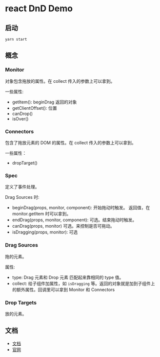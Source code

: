 # react DnD Demo
## 启动
`yarn start`

## 概念
### Monitor
对象包含拖放的属性。在 collect 传入的参数上可以拿到。

一些属性:
* getItem(): beginDrag 返回的对象
* getClientOffset(): 位置
* canDrop()
* isOver()

### Connectors
包含了拖放元素的 DOM 的属性。在 collect 传入的参数上可以拿到。

一些属性：
* dropTarget()

### Spec
定义了事件处理。

Drag Sources 时: 
* beginDrag(props, monitor, component): 开始拖动时触发。 返回值，在 monitor.getItem 时可以拿到。
* endDrag(props, monitor, component):  可选。结束拖动时触发。
* canDrag(props, monitor)  可选。来控制是否可拖动。
* isDragging(props, monitor): 可选

### Drag Sources
拖的元素。

属性:
* type: Drag 元素和 Drop 元素 匹配起来靠相同的 type 值。
* collect: 给子组件加属性，如 `isDragging` 等。返回的对象就是加到子组件上的额外属性。回调里可以拿到 Monitor 和 Connectors


### Drop Targets
放的元素。

## 文档
* [文档](https://react-dnd.github.io/react-dnd/about)
* [官网](https://github.com/react-dnd/react-dnd/)